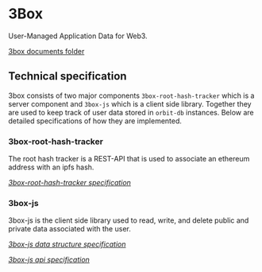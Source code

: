# 3Box
User-Managed Application Data for Web3.

[3box documents folder](https://drive.google.com/drive/folders/16lZWMVFLKLk2nAZJQ7xQyzHKZzK734Ov?usp=sharing)

## Technical specification
3box consists of two major components `3box-root-hash-tracker` which is a server component and `3box-js` which is a client side library. Together they are used to keep track of user data stored in `orbit-db` instances. Below are detailed specifications of how they are implemented.

### 3box-root-hash-tracker
The root hash tracker is a REST-API that is used to associate an ethereum address with an ipfs hash.

[*3box-root-hash-tracker specification*](./3BOX-ROOT-HASH-TRACKER.md)

### 3box-js
3box-js is the client side library used to read, write, and delete public and private data associated with the user.

[*3box-js data structure specification*](./3BOX-JS-DATA-STRUCTURE.md)

[*3box-js api specification*](./3BOX-JS-API.md)
